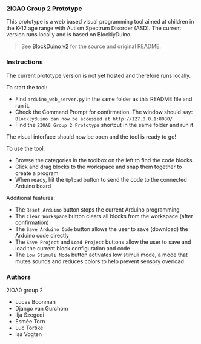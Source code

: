 ### 2IOA0 Group 2 Prototype
This prototype is a web based visual programming tool aimed at children in the K-12 age range with Autism Spectrum Disorder (ASD). The current version runs locally and is based on BlocklyDuino.

> See [BlockDuino v2](https://github.com/BlocklyDuino/BlocklyDuino-v2) for the source and original README.

### Instructions
The current prototype version is not yet hosted and therefore runs locally.

To start the tool:
* Find `arduino_web_server.py` in the same folder as this README file and run it.
* Check the Command Prompt for confirmation. The window should say: `Blocklyduino can now be accessed at http://127.0.0.1:8080/`
* Find the `2IOA0 Group 2 Prototype` shortcut in the same folder and run it.

The visual interface should now be open and the tool is ready to go!

To use the tool:
* Browse the categories in the toolbox on the left to find the code blocks
* Click and drag blocks to the workspace and snap them together to create a program
* When ready, hit the `Upload` button to send the code to the connected Arduino board

Additional features:
* The `Reset Arduino` button stops the current Arduino programming
* The `Clear Workspace` button clears all blocks from the workspace (after confirmation)
* The `Save Arduino Code` button allows the user to save (download) the Arduino code directly
* The `Save Project` and `Load Project` buttons allow the user to save and load the current block configuration and code
* The `Low Stimuli Mode` button activates low stimuli mode, a mode that mutes sounds and reduces colors to help prevent sensory overload

### Authors
2IOA0 group 2
* Lucas Boonman
* Django van Gurchom
* Ilja Szegedi
* Esmée Torn
* Luc Tortike
* Isa Vogten